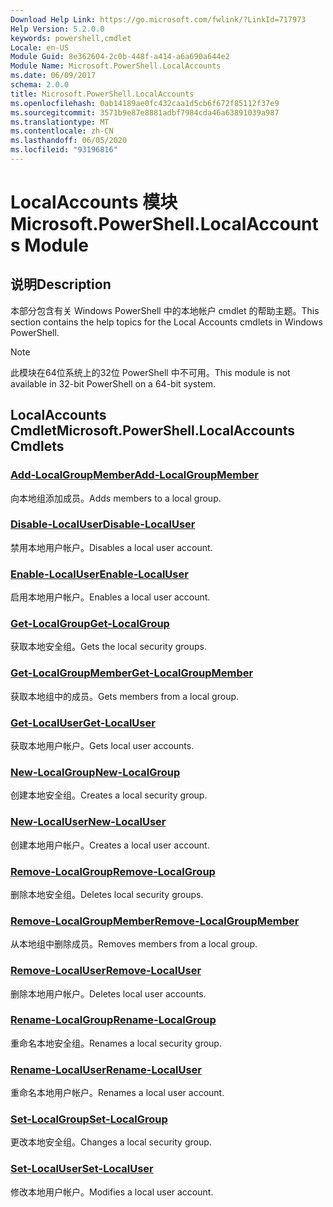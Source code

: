 ```yaml
---
Download Help Link: https://go.microsoft.com/fwlink/?LinkId=717973
Help Version: 5.2.0.0
keywords: powershell,cmdlet
Locale: en-US
Module Guid: 8e362604-2c0b-448f-a414-a6a690a644e2
Module Name: Microsoft.PowerShell.LocalAccounts
ms.date: 06/09/2017
schema: 2.0.0
title: Microsoft.PowerShell.LocalAccounts
ms.openlocfilehash: 0ab14189ae0fc432caa1d5cb6f672f85112f37e9
ms.sourcegitcommit: 3571b9e87e8881adbf7984cda46a63891039a987
ms.translationtype: MT
ms.contentlocale: zh-CN
ms.lasthandoff: 06/05/2020
ms.locfileid: "93196816"
---
```

# <span data-ttu-id="b1a73-103">LocalAccounts 模块</span><span class="sxs-lookup"><span data-stu-id="b1a73-103">Microsoft.PowerShell.LocalAccounts Module</span></span>
## <span data-ttu-id="b1a73-104">说明</span><span class="sxs-lookup"><span data-stu-id="b1a73-104">Description</span></span>
<span data-ttu-id="b1a73-105">本部分包含有关 Windows PowerShell 中的本地帐户 cmdlet 的帮助主题。</span><span class="sxs-lookup"><span data-stu-id="b1a73-105">This section contains the help topics for the Local Accounts cmdlets in Windows PowerShell.</span></span>

> [!NOTE]
> <span data-ttu-id="b1a73-106">此模块在64位系统上的32位 PowerShell 中不可用。</span><span class="sxs-lookup"><span data-stu-id="b1a73-106">This module is not available in 32-bit PowerShell on a 64-bit system.</span></span>

## <span data-ttu-id="b1a73-107">LocalAccounts Cmdlet</span><span class="sxs-lookup"><span data-stu-id="b1a73-107">Microsoft.PowerShell.LocalAccounts Cmdlets</span></span>

### [<span data-ttu-id="b1a73-108">Add-LocalGroupMember</span><span class="sxs-lookup"><span data-stu-id="b1a73-108">Add-LocalGroupMember</span></span>](Add-LocalGroupMember.md)
<span data-ttu-id="b1a73-109">向本地组添加成员。</span><span class="sxs-lookup"><span data-stu-id="b1a73-109">Adds members to a local group.</span></span>

### [<span data-ttu-id="b1a73-110">Disable-LocalUser</span><span class="sxs-lookup"><span data-stu-id="b1a73-110">Disable-LocalUser</span></span>](Disable-LocalUser.md)
<span data-ttu-id="b1a73-111">禁用本地用户帐户。</span><span class="sxs-lookup"><span data-stu-id="b1a73-111">Disables a local user account.</span></span>

### [<span data-ttu-id="b1a73-112">Enable-LocalUser</span><span class="sxs-lookup"><span data-stu-id="b1a73-112">Enable-LocalUser</span></span>](Enable-LocalUser.md)
<span data-ttu-id="b1a73-113">启用本地用户帐户。</span><span class="sxs-lookup"><span data-stu-id="b1a73-113">Enables a local user account.</span></span>

### [<span data-ttu-id="b1a73-114">Get-LocalGroup</span><span class="sxs-lookup"><span data-stu-id="b1a73-114">Get-LocalGroup</span></span>](Get-LocalGroup.md)
<span data-ttu-id="b1a73-115">获取本地安全组。</span><span class="sxs-lookup"><span data-stu-id="b1a73-115">Gets the local security groups.</span></span>

### [<span data-ttu-id="b1a73-116">Get-LocalGroupMember</span><span class="sxs-lookup"><span data-stu-id="b1a73-116">Get-LocalGroupMember</span></span>](Get-LocalGroupMember.md)
<span data-ttu-id="b1a73-117">获取本地组中的成员。</span><span class="sxs-lookup"><span data-stu-id="b1a73-117">Gets members from a local group.</span></span>

### [<span data-ttu-id="b1a73-118">Get-LocalUser</span><span class="sxs-lookup"><span data-stu-id="b1a73-118">Get-LocalUser</span></span>](Get-LocalUser.md)
<span data-ttu-id="b1a73-119">获取本地用户帐户。</span><span class="sxs-lookup"><span data-stu-id="b1a73-119">Gets local user accounts.</span></span>

### [<span data-ttu-id="b1a73-120">New-LocalGroup</span><span class="sxs-lookup"><span data-stu-id="b1a73-120">New-LocalGroup</span></span>](New-LocalGroup.md)
<span data-ttu-id="b1a73-121">创建本地安全组。</span><span class="sxs-lookup"><span data-stu-id="b1a73-121">Creates a local security group.</span></span>

### [<span data-ttu-id="b1a73-122">New-LocalUser</span><span class="sxs-lookup"><span data-stu-id="b1a73-122">New-LocalUser</span></span>](New-LocalUser.md)
<span data-ttu-id="b1a73-123">创建本地用户帐户。</span><span class="sxs-lookup"><span data-stu-id="b1a73-123">Creates a local user account.</span></span>

### [<span data-ttu-id="b1a73-124">Remove-LocalGroup</span><span class="sxs-lookup"><span data-stu-id="b1a73-124">Remove-LocalGroup</span></span>](Remove-LocalGroup.md)
<span data-ttu-id="b1a73-125">删除本地安全组。</span><span class="sxs-lookup"><span data-stu-id="b1a73-125">Deletes local security groups.</span></span>

### [<span data-ttu-id="b1a73-126">Remove-LocalGroupMember</span><span class="sxs-lookup"><span data-stu-id="b1a73-126">Remove-LocalGroupMember</span></span>](Remove-LocalGroupMember.md)
<span data-ttu-id="b1a73-127">从本地组中删除成员。</span><span class="sxs-lookup"><span data-stu-id="b1a73-127">Removes members from a local group.</span></span>

### [<span data-ttu-id="b1a73-128">Remove-LocalUser</span><span class="sxs-lookup"><span data-stu-id="b1a73-128">Remove-LocalUser</span></span>](Remove-LocalUser.md)
<span data-ttu-id="b1a73-129">删除本地用户帐户。</span><span class="sxs-lookup"><span data-stu-id="b1a73-129">Deletes local user accounts.</span></span>

### [<span data-ttu-id="b1a73-130">Rename-LocalGroup</span><span class="sxs-lookup"><span data-stu-id="b1a73-130">Rename-LocalGroup</span></span>](Rename-LocalGroup.md)
<span data-ttu-id="b1a73-131">重命名本地安全组。</span><span class="sxs-lookup"><span data-stu-id="b1a73-131">Renames a local security group.</span></span>

### [<span data-ttu-id="b1a73-132">Rename-LocalUser</span><span class="sxs-lookup"><span data-stu-id="b1a73-132">Rename-LocalUser</span></span>](Rename-LocalUser.md)
<span data-ttu-id="b1a73-133">重命名本地用户帐户。</span><span class="sxs-lookup"><span data-stu-id="b1a73-133">Renames a local user account.</span></span>

### [<span data-ttu-id="b1a73-134">Set-LocalGroup</span><span class="sxs-lookup"><span data-stu-id="b1a73-134">Set-LocalGroup</span></span>](Set-LocalGroup.md)
<span data-ttu-id="b1a73-135">更改本地安全组。</span><span class="sxs-lookup"><span data-stu-id="b1a73-135">Changes a local security group.</span></span>

### [<span data-ttu-id="b1a73-136">Set-LocalUser</span><span class="sxs-lookup"><span data-stu-id="b1a73-136">Set-LocalUser</span></span>](Set-LocalUser.md)
<span data-ttu-id="b1a73-137">修改本地用户帐户。</span><span class="sxs-lookup"><span data-stu-id="b1a73-137">Modifies a local user account.</span></span>
